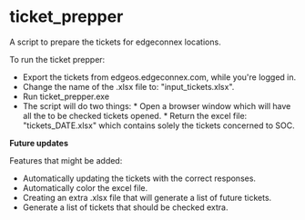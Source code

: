 # ticket_prepper
A script to prepare the tickets for edgeconnex locations.

To run the ticket prepper:
- Export the tickets from edgeos.edgeconnex.com, while you're logged in.
- Change the name of the .xlsx file to: "input_tickets.xlsx".
- Run ticket_prepper.exe
- The script will do two things: 
      * Open a browser window which will have all the to be checked tickets opened.
      * Return the excel file: "tickets_DATE.xlsx" which contains solely the tickets concerned to SOC.
      
**Future updates**

Features that might be added:
- Automatically updating the tickets with the correct responses.
- Automatically color the excel file.
- Creating an extra .xlsx file that will generate a list of future tickets.
- Generate a list of tickets that should be checked extra.
